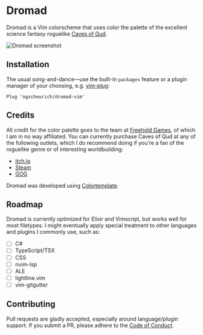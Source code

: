 # Dromad

Dromad is a Vim colorscheme that uses color the palette of the excellent science
fantasy roguelike [Caves of Qud].

![Dromad screenshot](https://github.com/ngscheurich/dromad-vim/raw/master/screenshot.png)

## Installation

The usual song-and-dance—use the built-in `packages` feature or a plugin
manager of your choosing, e.g. [vim-plug]:

```vim
Plug 'ngscheurich/dromad-vim'
```

## Credits

All credit for the color palette goes to the team at [Freehold Games], of which I
am in no way affiliated. You can currently purchase Caves of Qud at any of the
following outlets, which I do recommend doing if you’re a fan of the roguelike
genre or of interesting worldbuilding:

- [itch.io](https://freeholdgames.itch.io/cavesofqud)
- [Steam](http://store.steampowered.com/app/333640)
- [GOG](https://www.gog.com/game/caves_of_qud)

Dromad
was developed using [Colortemplate].

## Roadmap

Dromad is currently optimized for Elixir and Vimscript, but works well for most
filetypes. I might eventually apply special treatment to other languages and
plugins I commonly use, such as:

- [ ] C#
- [ ] TypeScript/TSX
- [ ] CSS
- [ ] nvim-lsp
- [ ] ALE
- [ ] lightline.vim
- [ ] vim-gitgutter

## Contributing

Pull requests are gladly accepted, especially around language/plugin support.
If you submit a PR, please adhere to the [Code of Conduct].

[Caves of Qud]: http://www.cavesofqud.com/
[vim-plug]: https://github.com/junegunn/vim-plug
[Freehold Games]: http://www.freeholdgames.com/
[Colortemplate]: https://github.com/lifepillar/vim-colortemplate
[Code of Conduct]: https://github.com/ngscheurich/dromad-vim/blob/master/CODE_OF_CONDUCT.md
